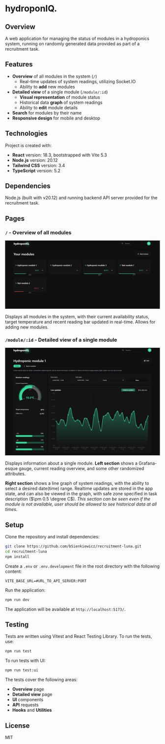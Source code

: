# hydroponIQ.

## Overview
A web application for managing the status of modules in a hydroponics system, running on randomly generated data provided as part of a recruitment task.

## Features
- __Overview__ of all modules in the system (`/`)
  - Real-time updates of system readings, utilizing Socket.IO
  - Ability to __add__ new modules
- __Detailed view__ of a single module (`/module/:id`)
  - __Visual representation__ of module status
  - Historical data __graph__ of system readings
  - Ability to __edit__ module details
- __Search__ for modules by their name
- __Responsive design__ for mobile and desktop

## Technologies
Project is created with:
- __React__ version: 18.3, bootstrapped with Vite 5.3
- __Node.js__ version: 20.12
- __Tailwind CSS__ version: 3.4
- __TypeScript__ version: 5.2

## Dependencies
Node.js (built with v20.12) and running backend API server provided for the recruitment task.

## Pages
### `/` - Overview of all modules
![Dahboard photo](/public/dash.jpg)

Displays all modules in the system, with their current availability status, target temperature and recent reading bar updated in real-time. Allows for adding new modules.

### `/module/:id` - Detailed view of a single module
![Dahboard photo](/public/module.jpg)

Displays information about a single module. __Left section__ shows a Grafana-esque gauge, current reading overview, and some other randomized attributes.

__Right section__ shows a line graph of system readings, with the ability to select a desired date(time) range. Realtime updates are stored in the app state, and can also be viewed in the graph, with safe zone specified in task description ($\pm 0.5 \degree C$).
_This section can be seen even if the module is not available, user should be allowed to see historical data at all times._

## Setup
Clone the repository and install dependencies:
```bash
git clone https://github.com/bSienkiewicz/recruitment-luna.git
cd recruitment-luna
npm install
```
Create a `.env` or `.env.development` file in the root directory with the following content:
```env
VITE_BASE_URL=#URL_TO_API_SERVER:PORT
```
Run the application:
```bash
npm run dev
```
The application will be available at `http://localhost:5173/`.

## Testing
Tests are written using Vitest and React Testing Library. To run the tests, use:
```bash
npm run test
```
To run tests with UI:
```bash
npm run test:ui
```
The tests cover the following areas:
- __Overview__ page
- __Detailed view__ page
- __UI__ components
- __API__ requests
- __Hooks__ and __Utilities__

## License
MIT
